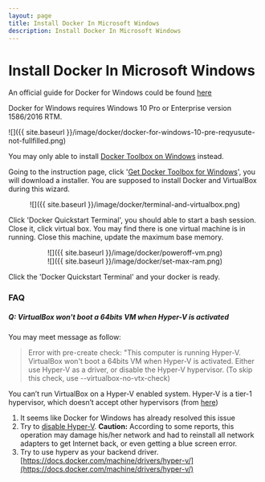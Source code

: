 ```yaml
---
layout: page
title: Install Docker In Microsoft Windows
description: Install Docker In Microsoft Windows
---
```



# Install Docker In Microsoft Windows


An official guide for Docker for Windows could be found [here](https://docs.docker.com/docker-for-windows/install/)

Docker for Windows requires Windows 10 Pro or Enterprise version 1586/2016 RTM. 

<a>
![]({{ site.baseurl }}/image/docker/docker-for-windows-10-pre-reqyusute-not-fullfilled.png)
</a>

You may only able to install [Docker Toolbox on Windows](https://docs.docker.com/toolbox/toolbox_install_windows/) instead.

Going to the instruction page, click '[Get Docker Toolbox for Windows](https://download.docker.com/win/stable/DockerToolbox.exe)', you will download a installer. You are supposed to install Docker and VirtualBox during this wizard.


<center>
<a>
![]({{ site.baseurl }}/image/docker/terminal-and-virtualbox.png)
</a>
</center>

Click 'Docker Quickstart Terminal', you should able to start a bash session. Close it, click virtual box. You may find there is one virtual machine is in running. Close this machine, update the maximum base memory. 

<center>
<a>
![]({{ site.baseurl }}/image/docker/poweroff-vm.png)
</a>
</center>

<center>
<a>
![]({{ site.baseurl }}/image/docker/set-max-ram.png)
</a>
</center>

Click the 'Docker Quickstart Terminal' and your docker is ready.


### FAQ

##### **Q:**  VirtualBox won't boot a 64bits VM when Hyper-V is activated

You may meet message as follow:

> Error with pre-create check: "This computer is running Hyper-V. VirtualBox won't boot a 64bits VM when Hyper-V is activated.
> Either use Hyper-V as a driver, or disable the Hyper-V hypervisor. (To skip this check, use --virtualbox-no-vtx-check)

You can’t run VirtualBox on a Hyper-V enabled system. Hyper-V is a tier-1 hypervisor, which doesn’t accept other hypervisors (from [here](https://forums.docker.com/t/unable-to-run-the-docker-toolbox/37403/3))

1. It seems like Docker for Windows has already resolved this issue
2. Try to [disable Hyper-V](https://superuser.com/questions/540055/convenient-way-to-enable-disable-hyper-v-in-windows-8). **Caution:** According to some reports, this operation may damage his/her network and had to reinstall all network adapters to get Internet back, or even getting a blue screen error.
3. Try to use hyperv as your backend driver. [https://docs.docker.com/machine/drivers/hyper-v/](https://docs.docker.com/machine/drivers/hyper-v/)







